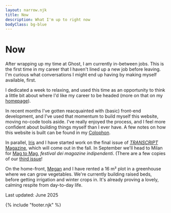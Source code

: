 ```yaml
---
layout: narrow.njk
title: Now
description: What I'm up to right now
bodyClass: bg-blue
---
```


# Now

After wrapping up my time at Ghost, I am currently in-between jobs. This is the first time in my career that I haven't lined up a new job before leaving. I'm curious what conversations I might end up having by making myself available, first. 

I dedicated a week to relaxing, and used this time as an opportunity to think a little bit about where I'd like my career to be headed (more on that on my [homepage](/ "Go to my homepage")). 

In recent months I've gotten reacquainted with (basic) front-end development, and I've used that momentum to build myself this website, moving no-code tools aside. I've really enjoyed the process, and I feel more confident about building things myself than I ever have. A few notes on how this website is built can be found in my [Colophon](/colophon "Colophon").

In parallel, [Iris](http://iriscuppen.com "Iris Cuppen") and I have started work on the final issue of [_TRANSCRIPT_ Magazine](http://transcriptmag.com "TRANSCRIPT Magazine"), which will come out in the fall. In September we'll head to Milan for [Mag to Mag](https://magtomag.com/en "Mag to Mag festival"), _festival dei magazine indipendenti_. (There are a few copies of our [third issue](http://transcriptmag.store/issue-three "TRANSCRIPT Magazine: issue three")!

On the home-front, [Megan](https://x.com/megantronic "My partner, Megan") and I have rented a 16 m² plot in a greenhouse where we can grow vegetables. We're currently building raised beds, before getting irrigation and winter crops in. It's already proving a lovely, calming respite from day-to-day life.

<span class="font-sans text-xs uppercase tracking-widest text-black/50 dark:text-white/50">Last updated: June 2025</span>

{% include "footer.njk" %}